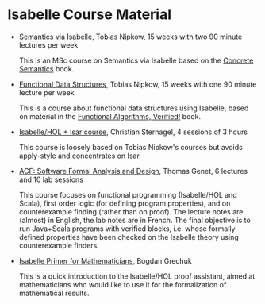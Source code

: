 # Isabelle Course Material

 - [Semantics via Isabelle](https://www21.in.tum.de/teaching/semantics/), Tobias Nipkow, 15 weeks with two 90 minute lectures per week
   
   This is an MSc course on Semantics via Isabelle based on the [Concrete Semantics](https://concrete-semantics.in.tum.de/) book.

- [Functional Data Structures](https://www21.in.tum.de/teaching/fds), Tobias Nipkow, 15 weeks with one 90 minute lecture per week

  This is a course about functional data structures using Isabelle, based on material in the
  [Functional Algorithms, Verified!](https://functional-algorithms-verified.org/) book.

 - [Isabelle/HOL + Isar course](http://cl-informatik.uibk.ac.at/teaching/ss11/eve), Christian Sternagel, 4 sessions of 3 hours
   
   This course is loosely based on Tobias Nipkow's courses but avoids apply-style and concentrates on Isar.
 - [ACF: Software Formal Analysis and Design](http://www.irisa.fr/celtique/genet/ACF/), Thomas Genet, 6 lectures and 10 lab sessions

   This course focuses on functional programming (Isabelle/HOL and Scala),
   first order logic (for defining program properties), and on counterexample finding (rather than on proof).
   The lecture notes are (almost) in English, the lab notes are in French.
   The final objective is to run Java+Scala programs with verified blocks,
   i.e. whose formally defined properties have been checked on the Isabelle theory using counterexample finders.
   
 - [Isabelle Primer for Mathematicians](https://www.research.ed.ac.uk/en/publications/isabelle-primer-for-mathematicians), Bogdan Grechuk
   
   This is a quick introduction to the Isabelle/HOL proof assistant,
   aimed at mathematicians who would like to use it for the
   formalization of mathematical results.
